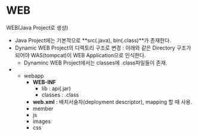 # WEB
WEB(Java Project로 생성)
- Java Project에는 기본적으로 **src(.java), bin(.class)**가 존재한다.
- Dynamic WEB Project의 디렉토리 구조로 변경 : 아래와 같은 Directory 구조가 되어야 WAS(tompcat)이 WEB Application으로 인식한다.
  - Dynaminc WEB Project에서는 classes에 .class파일들이 존재. 
- 
  - webapp
       - **WEB-INF**
          - lib : api(.jar)
          - classes : .class
       - **web.xml** : 배치서술자(deployment descriptor), mapping 할 때 사용.
       - member
       - js
       - images
       - css 
